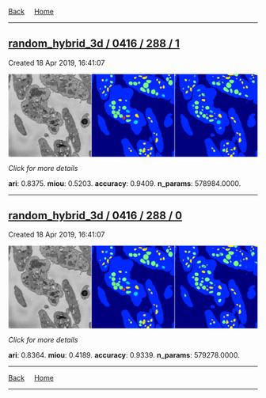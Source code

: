 
[Back](..)&nbsp;&nbsp;&nbsp;&nbsp;&nbsp;[Home](https://leapmanlab.github.io/snapshots)

---

<div class="summary"><a href="1"><h2>random_hybrid_3d / 0416 / 288 / 1</h2></a><p>Created 18 Apr 2019, 16:41:07
</p><a href="1"><img src="1/media/summary.png" align="center"></a><p>
<i>Click for more details</i>
</p></div>

**ari**: 0.8375. **miou**: 0.5203. **accuracy**: 0.9409. **n_params**: 578984.0000. 

---

<div class="summary"><a href="0"><h2>random_hybrid_3d / 0416 / 288 / 0</h2></a><p>Created 18 Apr 2019, 16:41:07
</p><a href="0"><img src="0/media/summary.png" align="center"></a><p>
<i>Click for more details</i>
</p></div>

**ari**: 0.8364. **miou**: 0.4189. **accuracy**: 0.9339. **n_params**: 579278.0000. 

---

[Back](..)&nbsp;&nbsp;&nbsp;&nbsp;&nbsp;[Home](https://leapmanlab.github.io/snapshots)

---